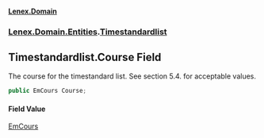 #### [Lenex.Domain](index.md 'index')
### [Lenex.Domain.Entities](Lenex.Domain.Entities.md 'Lenex.Domain.Entities').[Timestandardlist](Lenex.Domain.Entities.Timestandardlist.md 'Lenex.Domain.Entities.Timestandardlist')

## Timestandardlist.Course Field

The course for the timestandard list. See section 5.4. for acceptable values.

```csharp
public EmCours Course;
```

#### Field Value
[EmCours](Lenex.Domain.Enums.EmCours.md 'Lenex.Domain.Enums.EmCours')